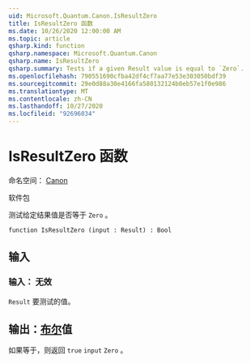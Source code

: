 ```yaml
---
uid: Microsoft.Quantum.Canon.IsResultZero
title: IsResultZero 函数
ms.date: 10/26/2020 12:00:00 AM
ms.topic: article
qsharp.kind: function
qsharp.namespace: Microsoft.Quantum.Canon
qsharp.name: IsResultZero
qsharp.summary: Tests if a given Result value is equal to `Zero`.
ms.openlocfilehash: 790551690cfba42df4cf7aa77e53e303050bdf39
ms.sourcegitcommit: 29e0d88a30e4166fa580132124b0eb57e1f0e986
ms.translationtype: MT
ms.contentlocale: zh-CN
ms.lasthandoff: 10/27/2020
ms.locfileid: "92696034"
---
```

# <a name="isresultzero-function"></a>IsResultZero 函数

命名空间： [Canon](xref:Microsoft.Quantum.Canon)

软件包 [](https://nuget.org/packages/)


测试给定结果值是否等于 `Zero` 。

```qsharp
function IsResultZero (input : Result) : Bool
```


## <a name="input"></a>输入

### <a name="input--__invalidresult__"></a>输入： __无效 <Result>__

`Result` 要测试的值。



## <a name="output--bool"></a>输出：[布尔](xref:microsoft.quantum.lang-ref.bool)值

如果等于，则返回 `true` `input` `Zero` 。